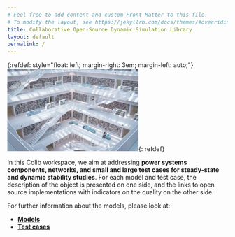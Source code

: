 ```yaml
---
# Feel free to add content and custom Front Matter to this file.
# To modify the layout, see https://jekyllrb.com/docs/themes/#overriding-theme-defaults
title: Collaborative Open-Source Dynamic Simulation Library
layout: default
permalink: /
---
```

{:refdef: style="float: left; margin-right: 3em; margin-left: auto;"}
![Common library](/assets/images/max-langelott_image.jpg){: refdef}

In this Colib workspace, we aim at addressing  **power systems components, networks, and small and large test cases for steady-state and dynamic stability studies**.
For each model and test case, the description of the object is presented on one side, and the links to open source implementations with indicators on the quality on the other side.

For further information about the models, please look at:
- **[Models](models/models.markdown)**
- **[Test cases](testCases/testCase.markdown)**
